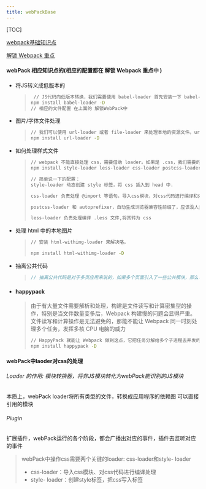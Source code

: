 ```yaml
---
title: webPackBase
---
```

[TOC]

[webpack基础知识点](https://www.bilibili.com/video/BV1ub4y1Z7Mx?from=search&seid=4918705768939279631&spm_id_from=333.337.0.0)

[解锁 Webpack 重点](http://mp.weixin.qq.com/s?__biz=MzI5MTUyMjk0Mw==&mid=2247484844&idx=1&sn=cc63698437613a2d4872a738e3e1cf30&chksm=ec0e15bcdb799caa596532a64b9b440aca9c13bfaee4deef6b029fbfa516580cbf4ee6c40948&scene=21#wechat_redirect)

#### webPack 相应知识点的(相应的配置都在 解锁 Webpack 重点中 )

- 将JS转义成低版本的 

  > ```bash
  >  // JS代码向低版本转换，我们需要使用 babel-loader 首先安装一下 babel-loader
  > npm install babel-loader -D
  > // 相应的文件配置 在上面的 解锁WebPack中
  > ```

- 图片/字体文件处理

  > ```bash
  > // 我们可以使用 url-loader 或者 file-loader 来处理本地的资源文件。url-loader 和 file-loader 的功能类似，但是 url-loader 可以指定在文件大小小于指定的限制时，返回 DataURL，因此，个人会优先选择使用 url-loader
  > npm install url-loader -D
  > ```

- 如何处理样式文件

  > ```bash
  > // webpack 不能直接处理 css，需要借助 loader。如果是 .css，我们需要的 loader
  > npm install style-loader less-loader css-loader postcss-loader autoprefixer less -D
  > 
  > // 简单说一下的配置：
  > style-loader 动态创建 style 标签，将 css 插入到 head 中.
  > 
  > css-loader 负责处理 @import 等语句。导入css模块，对css代码进行编译和处理
  > 
  > postcss-loader 和 autoprefixer，自动生成浏览器兼容性前缀了，应该没人去自己徒手去写浏览器前缀了吧
  > 
  > less-loader 负责处理编译 .less 文件,将其转为 css
  > ```

- 处理 html 中的本地图片

  > ```bash
  > // 安装 html-withimg-loader 来解决咯。
  > 
  > npm install html-withimg-loader -D
  > ```

- 抽离公共代码

  > ```js
  > // 抽离公共代码是对于多页应用来说的，如果多个页面引入了一些公共模块，那么可以把这些公共的模块抽离出来，单独打包。公共代码只需要下载一次就缓存起来了，避免了重复下载 optimization.splitChunks
  > 
  > ```

- #### happypack

  > 由于有大量文件需要解析和处理，构建是文件读写和计算密集型的操作，特别是当文件数量变多后，Webpack 构建慢的问题会显得严重。文件读写和计算操作是无法避免的，那能不能让 Webpack 同一时刻处理多个任务，发挥多核 CPU 电脑的威力
  >
  > ```bash
  > // HappyPack 就能让 Webpack 做到这点，它把任务分解给多个子进程去并发的执行，子进程处理完后再把结果发送给主进程
  > npm install happypack -D
  > ```

#### webPack中laoder对css的处理

###### Loader 的作用: 模块转换器，将非JS模块转化为webPack能识别的JS模块

 本质上，webPack loader将所有类型的文件，转换成应用程序的依赖图 可以直接引用的模块

###### Piugin 

扩展插件，webPack运行的各个阶段，都会广播出对应的事件，插件去监听对应的事件

> webPack中操作css需要两个关键的loader: css-loader和style- loader
>
> - css-loader：导入css模块、对css代码进行编译处理
> - style- loader：创建style标签，把css写入标签